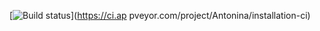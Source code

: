 [![Build status](https://ci.appveyor.com/api/projects/status/jitd8cge0hj9s2ph?svg=true)](https://ci.ap pveyor.com/project/Antonina/installation-ci)
